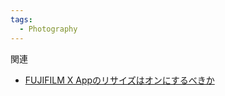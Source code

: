 ```yaml
---
tags:
  - Photography
---
```

関連
- [FUJIFILM X Appのリサイズはオンにするべきか](https://www.nitaking.dev/fujifilm-x-app-resize-report/)